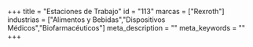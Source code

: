 +++
title = "Estaciones de Trabajo"
id = "113"
marcas = ["Rexroth"]
industrias = ["Alimentos y Bebidas","Dispositivos Médicos","Biofarmacéuticos"]
meta_description = ""
meta_keywords = ""
+++
